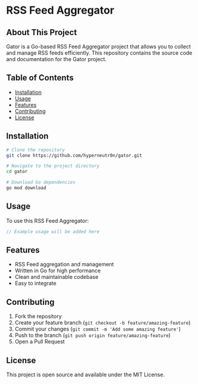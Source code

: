 # RSS Feed Aggregator

## About This Project
Gator is a Go-based RSS Feed Aggregator project that allows you to collect and manage RSS feeds efficiently. This repository contains the source code and documentation for the Gator project.

## Table of Contents
- [Installation](#installation)
- [Usage](#usage)
- [Features](#features)
- [Contributing](#contributing)
- [License](#license)

## Installation
```bash
# Clone the repository
git clone https://github.com/hyperneutr0n/gator.git

# Navigate to the project directory
cd gator

# Download Go dependencies
go mod download
```

## Usage
To use this RSS Feed Aggregator:

```go
// Example usage will be added here
```

## Features
- RSS Feed aggregation and management
- Written in Go for high performance
- Clean and maintainable codebase
- Easy to integrate

## Contributing
1. Fork the repository
2. Create your feature branch (`git checkout -b feature/amazing-feature`)
3. Commit your changes (`git commit -m 'Add some amazing feature'`)
4. Push to the branch (`git push origin feature/amazing-feature`)
5. Open a Pull Request

## License
This project is open source and available under the MIT License.